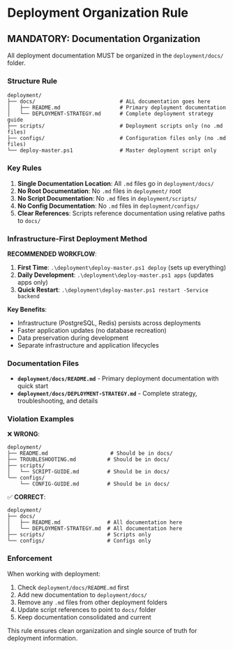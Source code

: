 # Deployment Organization Rule

## MANDATORY: Documentation Organization

All deployment documentation MUST be organized in the `deployment/docs/` folder.

### Structure Rule
```
deployment/
├── docs/                           # ALL documentation goes here
│   ├── README.md                   # Primary deployment documentation
│   └── DEPLOYMENT-STRATEGY.md      # Complete deployment strategy guide
├── scripts/                        # Deployment scripts only (no .md files)
├── configs/                        # Configuration files only (no .md files)
└── deploy-master.ps1               # Master deployment script only
```

### Key Rules

1. **Single Documentation Location**: All `.md` files go in `deployment/docs/`
2. **No Root Documentation**: No `.md` files in `deployment/` root
3. **No Script Documentation**: No `.md` files in `deployment/scripts/`
4. **No Config Documentation**: No `.md` files in `deployment/configs/`
5. **Clear References**: Scripts reference documentation using relative paths to `docs/`

### Infrastructure-First Deployment Method

**RECOMMENDED WORKFLOW**:

1. **First Time**: `.\deployment\deploy-master.ps1 deploy` (sets up everything)
2. **Daily Development**: `.\deployment\deploy-master.ps1 apps` (updates apps only)
3. **Quick Restart**: `.\deployment\deploy-master.ps1 restart -Service backend`

**Key Benefits**:
- Infrastructure (PostgreSQL, Redis) persists across deployments
- Faster application updates (no database recreation)
- Data preservation during development
- Separate infrastructure and application lifecycles

### Documentation Files

- **`deployment/docs/README.md`** - Primary deployment documentation with quick start
- **`deployment/docs/DEPLOYMENT-STRATEGY.md`** - Complete strategy, troubleshooting, and details

### Violation Examples

❌ **WRONG**:
```
deployment/
├── README.md                    # Should be in docs/
├── TROUBLESHOOTING.md          # Should be in docs/
├── scripts/
│   └── SCRIPT-GUIDE.md         # Should be in docs/
└── configs/
    └── CONFIG-GUIDE.md         # Should be in docs/
```

✅ **CORRECT**:
```
deployment/
├── docs/
│   ├── README.md               # All documentation here
│   └── DEPLOYMENT-STRATEGY.md  # All documentation here
├── scripts/                    # Scripts only
└── configs/                    # Configs only
```

### Enforcement

When working with deployment:
1. Check `deployment/docs/README.md` first
2. Add new documentation to `deployment/docs/`
3. Remove any `.md` files from other deployment folders
4. Update script references to point to `docs/` folder
5. Keep documentation consolidated and current

This rule ensures clean organization and single source of truth for deployment information.